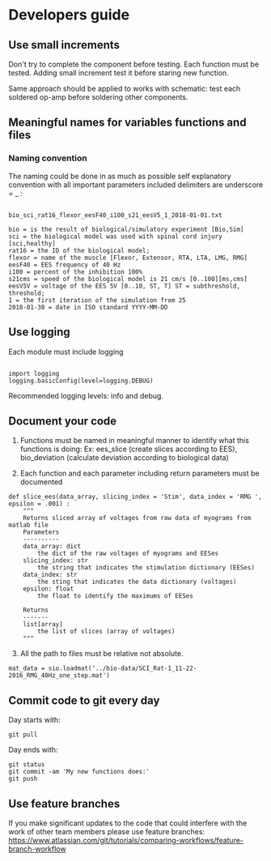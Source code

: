 # Developers guide

## Use small increments

Don't try to complete the component before testing. 
Each function must be tested.
Adding small increment test it before staring new function.

Same approach should be applied to works with schematic: test each soldered op-amp before soldering other components.

## Meaningful names for variables functions and files

### Naming convention

The naming could be done in as much as possible self explanatory convention with all important parameters included delimiters are underscore = _ :

```

bio_sci_rat16_flexor_eesF40_i100_s21_eesV5_1_2018-01-01.txt

bio = is the result of biological/simulatory experiment [Bio,Sim]
sci = the biological model was used with spinal cord injury [sci,healthy]
rat16 = the ID of the biological model;
flexor = name of the muscle [Flexor, Extensor, RTA, LTA, LMG, RMG]
eesF40 = EES frequency of 40 Hz
i100 = percent of the inhibition 100%
s21cms = speed of the biological model is 21 cm/s [0..100][ms,cms]
eesV5V = voltage of the EES 5V [0..10, ST, T] ST = subthreshold, threshold;
1 = the first iteration of the simulation from 25
2018-01-30 = date in ISO standard YYYY-MM-DD

```

## Use logging

Each module must include logging

```

import logging
logging.basicConfig(level=logging.DEBUG)
```

Recommended logging levels: info and debug.

## Document your code

1. Functions must be named in meaningful manner to identify what this functions is doing:
Ex: ees_slice (create slices according to EES), bio_deviation (calculate deviation according to biological data)

2. Each function and each parameter including return parameters must be documented

```
def slice_ees(data_array, slicing_index = 'Stim', data_index = 'RMG ', epsilon = .001) :
	"""
	Returns sliced array of voltages from raw data of myograms from matlab file
	Parameters
	----------
	data_array: dict
    	the dict of the raw voltages of myograms and EESes
	slicing_index: str
    	the string that indicates the stimulation dictionary (EESes)
	data_index: str
    	the sting that indicates the data dictionary (voltages)
	epsilon: float
    	the float to identify the maximums of EESes

	Returns
	-------
	list[array]
    	the list of slices (array of voltages)
	"""
```

3. All the path to files must be relative not absolute.
```
mat_data = sio.loadmat('../bio-data/SCI_Rat-1_11-22-2016_RMG_40Hz_one_step.mat')

```

## Commit code to git every day

Day starts with:

```
git pull 
```

Day ends with:
```
git status
git commit -am 'My new functions does:'
git push
```

## Use feature branches

If you make significant updates to the code that could interfere with the work of other team members please use feature branches: https://www.atlassian.com/git/tutorials/comparing-workflows/feature-branch-workflow
